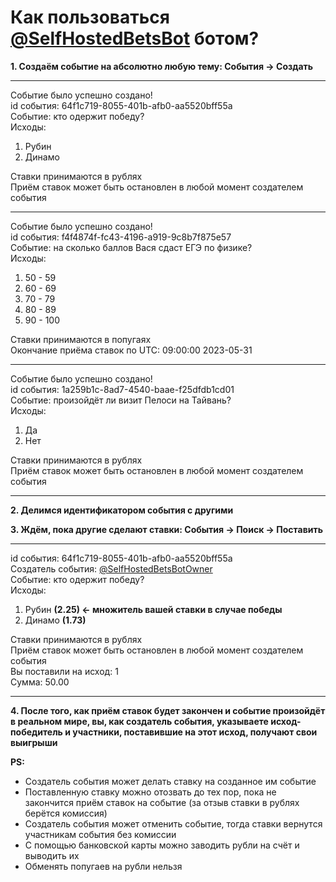 # Как пользоваться [@SelfHostedBetsBot](https://t.me/SelfHostedBetsBot) ботом?
**1. Создаём событие на абсолютно любую тему: События &#8594; Создать**

---
Событие было успешно создано!\
id события: 64f1c719-8055-401b-afb0-aa5520bff55a\
Событие: кто одержит победу?\
Исходы:
1. Рубин
2. Динамо

Ставки принимаются в рублях\
Приём ставок может быть остановлен в любой момент создателем события

---
Событие было успешно создано!\
id события: f4f4874f-fc43-4196-a919-9c8b7f875e57\
Событие: на сколько баллов Вася сдаст ЕГЭ по физике?\
Исходы:
1. 50 - 59
2. 60 - 69
3. 70 - 79
4. 80 - 89
5. 90 - 100

Ставки принимаются в попугаях\
Окончание приёма ставок по UTC: 09:00:00 2023-05-31

---
Событие было успешно создано!\
id события: 1a259b1c-8ad7-4540-baae-f25dfdb1cd01\
Событие: произойдёт ли визит Пелоси на Тайвань?\
Исходы:
1. Да
2. Нет

Ставки принимаются в рублях\
Приём ставок может быть остановлен в любой момент создателем события

---
**2. Делимся идентификатором события с другими**

**3. Ждём, пока другие сделают ставки: События &#8594; Поиск &#8594; Поставить**

---
id события: 64f1c719-8055-401b-afb0-aa5520bff55a\
Создатель события: [@SelfHostedBetsBotOwner](https://t.me/SelfHostedBetsBotOwner)\
Событие: кто одержит победу?\
Исходы:
1. Рубин **(2.25) &#8592; множитель вашей ставки в случае победы**
2. Динамо **(1.73)**

Ставки принимаются в рублях\
Приём ставок может быть остановлен в любой момент создателем события\
Вы поставили на исход: 1\
Сумма: 50.00

---
**4. После того, как приём ставок будет закончен и событие произойдёт в реальном мире, вы, как создатель события, указываете исход-победитель и участники, поставившие на этот исход, получают свои выигрыши**

**PS:**
* Создатель события может делать ставку на созданное им событие
* Поставленную ставку можно отозвать до тех пор, пока не закончится приём ставок на событие (за отзыв ставки в рублях берётся комиссия)
* Создатель события может отменить событие, тогда ставки вернутся участникам события без комиссии
* С помощью банковской карты можно заводить рубли на счёт и выводить их
* Обменять попугаев на рубли нельзя
